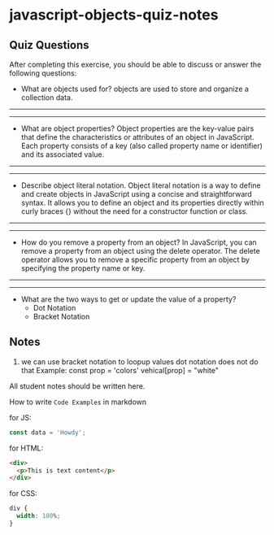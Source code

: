 # javascript-objects-quiz-notes

## Quiz Questions

After completing this exercise, you should be able to discuss or answer the following questions:

- What are objects used for?
  objects are used to store and organize a collection data.

---

---

- What are object properties?
  Object properties are the key-value pairs that define the characteristics
  or attributes of an object in JavaScript. Each property consists of a key
  (also called property name or identifier) and its associated value.

---

---

- Describe object literal notation.
  Object literal notation is a way to define and create objects in JavaScript
  using a concise and straightforward syntax. It allows you to define an
  object and its properties directly within curly braces {} without the
  need for a constructor function or class.

---

---

- How do you remove a property from an object?
  In JavaScript, you can remove a property from an object using the delete
  operator. The delete operator allows you to remove a specific property
  from an object by specifying the property name or key.

---

---

- What are the two ways to get or update the value of a property?
  - Dot Notation
  - Bracket Notation

## Notes

1. we can use bracket notation to loopup values dot notation does not do that
   Example:
   const prop = 'colors'
   vehical[prop] = "white"

All student notes should be written here.

How to write `Code Examples` in markdown

for JS:

```javascript
const data = 'Howdy';
```

for HTML:

```html
<div>
  <p>This is text content</p>
</div>
```

for CSS:

```css
div {
  width: 100%;
}
```
